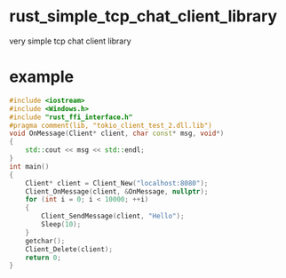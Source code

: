 # rust_simple_tcp_chat_client_library
very simple tcp chat client library
# example
```cpp
#include <iostream>
#include <Windows.h>
#include "rust_ffi_interface.h"
#pragma comment(lib, "tokio_client_test_2.dll.lib")
void OnMessage(Client* client, char const* msg, void*)
{
    std::cout << msg << std::endl;
}
int main()
{
    Client* client = Client_New("localhost:8080");
    Client_OnMessage(client, &OnMessage, nullptr);
    for (int i = 0; i < 10000; ++i)
    {
        Client_SendMessage(client, "Hello");
        Sleep(10);
    }
    getchar();
    Client_Delete(client);
    return 0;
}
```
